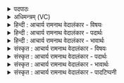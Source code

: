 <details><summary>पदपाठः</summary>

शे꣡षे꣢꣯। व꣡ने꣢꣯षु। मा꣣तृ꣡षु꣢। सम्। त्वा꣣। म꣡र्ता꣢꣯सः। इ꣣न्धते। अ꣡त꣢꣯न्द्रः। अ। त꣣न्द्रः। ह꣣व्यम्। व꣣हसि। हविष्कृ꣡तः꣢। ह꣣विः। कृ꣡तः꣢꣯। आत्। इत्। दे꣣वे꣡षु꣢। रा꣣जसि। ४६।
</details>

<details><summary>अधिमन्त्रम् (VC)</summary>

- अग्निः
- भर्गः प्रागाथः
- बृहती
- मध्यमः
- आग्नेयं काण्डम्
</details>

<details><summary>हिन्दी : आचार्य रामनाथ वेदालंकार - विषयः</summary>

अब भौतिक अग्नि के सादृश्य से परमात्मा के कर्म का वर्णन करते हैं।
</details>

<details><summary>हिन्दी : आचार्य रामनाथ वेदालंकार - पदार्थः</summary>

पदार्थान्वयभाषाः -  प्रथम—यज्ञाग्नि के पक्ष में। हे यज्ञाग्नि ! तू (वनेषु) वनों में, वन के काष्ठों में, और (मातृषु) अपनी माता-रूप अरणियों के गर्भ में (शेषे) सोता है, छिपे रूप से विद्यमान रहता है। (त्वा) तुझे (मर्तासः) याज्ञिक मनुष्य (समिन्धते) अरणियों को मथकर प्रज्वलित करते हैं। प्रज्वलित हुआ तू (अतन्द्रः) तन्द्रारहित होकर, निरन्तर (हविष्कृतः) हवि देनेवाले यजमान की (हव्यम्) आहुत हवि को (वहसि) स्थानान्तर में पहुँचाता है। (आत् इत्) उसके अनन्तर ही, तू (देवेषु) विद्वान् जनों में (राजसि) राजा के समान प्रशंसित होता है ॥ यहाँ अचेतन यज्ञाग्नि में चेतन के समान व्यवहार आलङ्कारिक है। अचेतन में शयन और तन्द्रा का सम्बन्ध सम्भव न होने से शयन की प्रच्छन्नरूप से विद्यमानता होने में लक्षणा है, इसी प्रकार अतन्द्रत्व की नैरन्तर्य में लक्षणा है। वनों में शयन करता है, इससे अग्नि एक वनवासी मुनि के समान है, यह व्यञ्जना निकलती है ॥ द्वितीय—परमात्मा के पक्ष में। हे परमात्मन् ! आप (वनेषु) वनों में और (मातृषु) वनों की मातृभूत नदियों में (शेषे) शयन कर रहे हो, अदृश्यरूप से विद्यमान हो। (त्वा) उन आपको (मर्तासः) मनुष्य, योगाभ्यासी जन (समिन्धते) संदीप्त करते हैं, जगाते हैं, योगसाधना द्वारा आपका साक्षात्कार करते हैं। अन्यत्र कहा भी है—पर्वतों के एकान्त में और नदियों के संगम पर ध्यान द्वारा वह परमेश्वर प्रकट होता है। साम० १४३। (अतन्द्रः) निद्रा, प्रमाद, आलस्य आदि से रहित आप, उनकी (हव्यम्) आत्मसमर्पणरूप हवि को (वहसि) स्वीकार करते हो। (आत् इत्) तदनन्तर ही, आप (देवेषु) उन विद्वान् योगी जनों में, अर्थात् उनके जीवनों में (विराजसि) विशेषरूप से शोभित होते हो ॥ यहाँ भी परमात्मा के निराकार होने से उसमें शयन और संदीपन रूप धर्म संगत नहीं हैं, इस कारण शयन की गूढरूप से विद्यमानता होने में और संदीपन की योग द्वारा साक्षात्कार करने में लक्षणा है ॥ इस मन्त्र में श्लेषालङ्कार है, और भौतिक अग्नि एवं परमेश्वर का उपमानोपमेयभाव ध्वनित हो रहा है ॥२॥
</details>

<details><summary>हिन्दी : आचार्य रामनाथ वेदालंकार - भावार्थः</summary>

भावार्थभाषाः -  जैसे भौतिक अग्नि वन के काष्ठों में अथवा अरणियों में अदृश्य हुआ मानो सो रहा होता है और अरणियों के मन्थन से यज्ञकुण्ड में प्रदीप्त हो जाता है, वैसे ही परमेश्वर भी वनों के तरु, लता, पत्र, पुष्प, नदी, सरोवर आदि के सौन्दर्य में प्रच्छन्न रूप से स्थित रहता है और वहाँ ध्यानस्थ योगियों द्वारा हृदय में प्रदीप्त किया जाता है। जैसे यज्ञवेदि में प्रदीप्त किया हुआ भौतिक अग्नि सुगन्धित, मधुर, पुष्टिदायक और आरोग्यवर्धक घी, कस्तूरी, केसर, कन्द, किशमिश, अखरोट, खजूर, सोमलता, गिलोय आदि की आहुति को वायु के माध्यम से स्थानान्तर में पहुँचाकर वहाँ आरोग्य की वृद्धि करता है, वैसे ही परमेश्वर उपासकों की आत्मसमर्पण-रूप हवि को स्वीकार करके उनमें सद्गुणों को बढ़ाता है ॥२॥
</details>

<details><summary>संस्कृत : आचार्य रामनाथ वेदालंकार - विषयः</summary>

अथ भौतिकाग्निसादृश्येन परमात्मनः कृत्यं वर्ण्यते।
</details>

<details><summary>संस्कृत : आचार्य रामनाथ वेदालंकार - पदार्थः</summary>

पदार्थान्वयभाषाः -  प्रथमः—यज्ञाग्निपरः। हे यज्ञाग्ने ! त्वम् (वनेषु) काननेषु, तत्काष्ठे- ष्विति यावत्, (मातृषु) मातृभूतासु अरणीषु च (शेषे२) स्वपिषि, प्रच्छन्नरूपेण विद्यमानो भवसि। (त्वा) त्वाम् (मर्तासः) याज्ञिका मनुष्याः (समिन्धते) अरणिमन्थनद्वारा प्रदीपयन्ति। (प्रदीप्तः) त्वम् (अतन्द्रः) अनलसः सन् (हव्यम्) हुतं हविर्द्रव्यम् (वहसि) स्थानान्तरं प्रापयसि। (आत्३ इत्) तदनन्तरमेव त्वम् (देवेषु) विद्वज्जनेषु (राजसि) राजवत् प्रशंसितो भवसि ॥ अत्र अचेतने यज्ञाग्नौ चेतनवद् व्यवहार आलङ्कारिकः। अचेतने शयनतन्द्रयोः सम्बन्धासंभवात् शयनस्य प्रच्छन्नरूपेण विद्यमानत्वे लक्षणा, अतन्द्रत्वस्य नैरन्तर्ये लक्षणा। वनेषु शेषे इत्यनेन च अग्नेर्मुनित्वं व्यङ्ग्यम् ॥ अथ द्वितीयः—परमात्मपरः। हे अग्ने परमात्मन् ! त्वम् (वनेषु) विपिनेषु, (मातृषु) तन्मातृभूतासु नदीषु च। मातर इति नदीनाम। निघं० १।१३। (शेषे) स्वपिषि, अदृश्यतया विद्यमानोऽसि। (त्वा) त्वाम् (मर्तासः) मनुष्याः, योगाभ्यासिनो जनाः (समिन्धते) संदीपयन्ति, जागरयन्ति, योगसाधनाद्वारा साक्षात्कुर्वन्तीत्यर्थः। उक्तं चान्यत्र—उपह्वरे गिरीणां सङ्गमे च नदीनाम्। धिया विप्रो अजायत ॥ साम० १४३ इति। त्वं च (अतन्द्रः) निद्राप्रमादालस्यादिरहितः सन्, तेषाम् (हव्यम्) आत्मसमर्पणरूपं हविः (वहसि) स्वीकरोषि। (आत् इत्) तदनन्तरमेव त्वम् (देवेषु) विद्वत्सु तेषु योगिजनेषु, तज्जीवनेषु (राजसि) विशेषेण राजमानो भवसि ॥ अत्रापि परमात्मनो निराकारत्वात् तत्र शयनसमिन्धनधर्मौ नोपपद्येते इति शयनस्य गूढतया विद्यमानत्वे समिन्धनस्य च योगसाक्षात्कारे लक्षणा ॥ अत्र श्लेषालङ्कारः। भौतिकाग्निपरमात्माग्न्योरुपमानोपमेयभावश्च द्योत्यते ॥२॥
</details>

<details><summary>संस्कृत : आचार्य रामनाथ वेदालंकार - भावार्थः</summary>

भावार्थभाषाः -  यथा भौतिकाग्निर्वनकाष्ठेष्वरणिषु वादृश्यः सन् स्वपितीव, अरण्योर्मन्थनेन च यज्ञकुण्डे प्रदीप्यते, तथा परमेश्वरोऽपि काननानां तरुलतापत्रपुष्पसरित्सरोवरादिसौन्दर्ये प्रयच्छन्नस्तिष्ठति, तत्र ध्यान- परायणैर्योगिभिर्हृदये प्रदीप्यते च। यथा यज्ञवेद्यां प्रदीपितो भौतिकाग्निः सुगन्धिमिष्टपुष्ट्यारोग्यवर्द्धकं घृतकस्तूरीकेसरकन्द- द्राक्षाक्षोटखर्जूरसोमलतागुडूच्यादिकं हुतं हविर्द्रव्यं वायुमाध्यमेन स्थानान्तरं प्रापय्य तत्रारोग्यं वर्द्धयति, तथा परमेश्वर उपासका- नामात्समर्पणरूपं हव्यं स्वीकृत्य तेषु सद्गुणान् संवर्द्धयति ॥२॥
</details>

<details><summary>संस्कृत : आचार्य रामनाथ वेदालंकार - पादटिप्पनी</summary>

टिप्पणी:   १. ऋ० ८।६०।१५। मातृषु, हव्यं इत्यत्र क्रमेण मात्रोः, हव्या इति पाठः। २. शेषे गूढः तिष्ठसि, वनेषु अरण्येषु, काष्ठेषु इत्यर्थः, मातृषु अरणीषु—इति भ०। शेषः इत्यपत्यनाम, तस्मादियं निमित्तसप्तमी। चर्मणि द्वीपिनं हन्ति’ (म० भा० २।३।३६) इति यथा। अपत्ये निमित्तिभूते, अपत्यार्थमित्यर्थः—इति वि०। ३. आत् इत् तदानीमेव—इति भ०। आत् इत् द्वावपि पादपूरणौ—इति वि०।
</details>